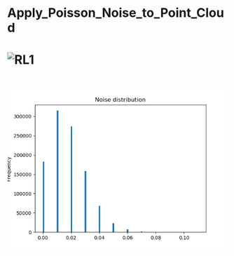 # Apply_Poisson_Noise_to_Point_Cloud
# ![RL1](/images/sample.bmp)

# ![poisson](/images/poisson_noise_distribution.png)
